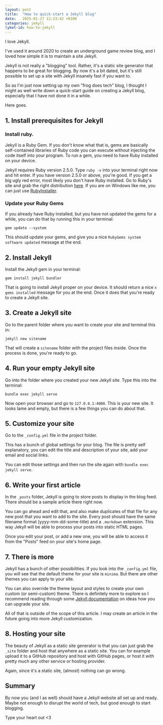 ```yaml
---
layout: post
title:  "How to quick-start a Jekyll blog"
date:   2025-01-27 12:23:42 +0100
categories: jekyll
lyket-id: how-to-jekyll
---
```


I love Jekyll.

I've used it around 2020 to create an underground game review blog, and I loved how simple it is to maintain a site Jekyll.

Jekyll is not really a "blogging" tool. Rather, it's a static site generator that happens to be great for blogging. By now it's a bit dated, but it's still possible to set up a site with Jekyll insanely fast if you want to.

So as I'm just now setting up my own "frog does tech" blog, I thought I might as well write down a quick-start guide on creating a Jekyll blog, especially that I have not done it in a while.

Here goes.

## 1. Install prerequisites for Jekyll

### Install ruby.
Jekyll is a Ruby Gem. If you don't know what that is, gems are basically self-contained libraries of Ruby code you can execute without injecting the code itself into your program. To run a gem, you need to have Ruby installed on your device.

Jekyll requires Ruby version 2.5.0. Type `ruby -v` into your terminal right now and hit enter. If you have version 2.5.0 or above, you're good. If you get a big ugly red error, most likely you don't have Ruby installed. Go to Ruby's site and grab the right distribution [here](https://www.ruby-lang.org/en/downloads/). If you are on Windows like me, you can just use [RubyInstaller](https://rubyinstaller.org/downloads/).

### Update your Ruby Gems

If you already have Ruby installed, but you have not updated the gems for a while, you can do that by running this in your terminal:

```
gem update --system
```
This should update your gems, and give you a nice `RubyGems system software updated` message at the end.

## 2. Install Jekyll

Install the Jekyll gem in your terminal:

```
gem install jekyll bundler
```

That is going to install Jekyll proper on your device. It should return a nice `x gems installed` message for you at the end. Once it does that you're ready to create a Jekyll site.

## 3. Create a Jekyll site

Go to the parent folder where you want to create your site and terminal this in:

```
jekyll new sitename
```

That will create a `sitename` folder with the project files inside. Once the process is done, you're ready to go.

## 4. Run your empty Jekyll site

Go into the folder where you created your new Jekyll site. Type this into the terminal:

```
bundle exec jekyll serve
```

Now open your browser and go to `127.0.0.1:4000`. This is your new site. It looks lame and empty, but there is a few things you can do about that.

## 5. Customize your site

Go to the `_config.yml` file in the project folder.

This has a bunch of global settings for your blog. The file is pretty self explanatory, you can edit the title and description of your site, add your email and social links.

You can edit those settings and then run the site again with `bundle exec jekyll serve`.

## 6. Write your first article

In the `_posts` folder, Jekyll is going to store posts to display in the blog feed. There should be a sample article there right now.

You can go ahead and edit that, and also make duplicates of that file for any new post that you want to add to the site. Every post should have the same filename format (yyyy-mm-dd-some-title) and a `.markdown` extension. This way Jekyll will be able to process your posts into static HTML pages.

Once you edit your post, or add a new one, you will be able to access it from the "Posts" feed on your site's home page.

## 7. There is more

Jekyll has a bunch of other possibilities. If you look into the `_config.yml` file, you will see that the default theme for your site is `minima`. But there are other themes you can apply to your site.

You can also override the theme layout and styles to create your own custom (or semi-custom) theme. There is definitely more to explore so I recommend reading through some [Jekyll documentation](https://jekyllrb.com/docs/) on ideas how you can upgrade your site.

All of that is outside of the scope of this article. I may create an article in the future going into more Jekyll customization.

## 8. Hosting your site

The beauty of Jekyll as a static site generator is that you can just grab the `_site` folder and host that anywhere as a static site. You can for example upload it to a GitHub repository and host with GitHub pages, or host it with pretty much any other service or hosting provider.

Again, since it's a static site, (almost) nothing can go wrong.

## Summary

By now you (and I as well) should have a Jekyll website all set up and ready. Maybe not enough to disrupt the world of tech, but good enough to start blogging.

Type your heart out <3